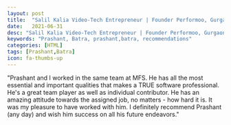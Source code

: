 ```yaml
---
layout: post
title:  "Salil Kalia Video-Tech Entrepreneur | Founder Performoo, Gurgaon, Haryana, India"
date:   2021-06-31
desc: "Salil Kalia Video-Tech Entrepreneur | Founder Performoo, Gurgaon, Haryana, India"
keywords: "Prashant, Batra, prashant,batra, recommendations"
categories: [HTML]
tags: [Prashant,Batra]
icon: fa-thumbs-up
---
```


"Prashant and I worked in the same team at MFS. He has all the most essential and important qualities that makes a TRUE software professional. He's a great team player as well as individual contributor. He has an amazing attitude towards the assigned job, no matters - how hard it is. It was my pleasure to have worked with him. I definitely recommend Prashant (any day) and wish him success on all his future endeavors."
